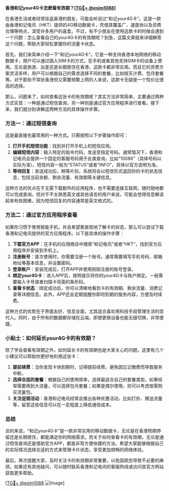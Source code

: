 **香港和记your4G卡怎麽看有效期？[[TG💪+ @esim1088](https://t.me/s/esim1088)]**

在香港生活或者经常往返香港的朋友，可能会听说过“和记your4G卡”。这是一款由香港和记电讯（HKT）提供的4G移动数据卡，凭借其覆盖广、速度快以及资费合理等特点，深受许多用户的喜爱。不过，有不少朋友在使用这款卡的时候会遇到一个问题：怎么查看自己的your4G卡的有效期呢？别急，这篇文章就来详细解答这个问题，帮助大家轻松掌握你的流量卡状态。

首先，我们来简单介绍一下“和记your4G卡”。它是一种支持香港本地网络的移动数据卡，用户可以通过插入SIM卡的方式，在手机或者其他支持SIM卡的设备上使用。无论是旅游、出差还是长期居住在香港，这款卡都非常实用。而且它的资费方案灵活多样，用户可以根据自己的需求选择不同的套餐，比如按天计费、包月套餐等。对于那些不常驻香港但又需要频繁上网的人来说，这款卡无疑是一个性价比很高的选择。

那么，问题来了，如何查看这张卡的有效期呢？其实方法非常简单，主要通过两种方式实现：一种是通过短信查询，另一种则是通过官方应用程序进行查看。接下来，我们就分别讲解这两种方法的具体操作步骤。

### 方法一：通过短信查询

这是最直接也最常用的一种方式。只需按照以下步骤操作即可：

1. **打开手机短信功能**：找到并打开手机上的短信应用。
2. **编辑短信内容**：输入特定的指令代码，发送至指定号码。通常情况下，香港和记电讯会提供一个固定的客服号码用于此类查询，比如“10086”（具体号码以实际为准）。短信内容一般为“STATUS”或者“INFO”，具体以官方说明为准。
3. **等待回复**：发送成功后，稍等片刻，系统将会以短信形式返回你的卡的状态信息，包括当前余额、剩余流量、有效期等关键信息。

这种方法的优点在于无需下载额外的应用程序，也不需要连接互联网，随时随地都可以完成查询。但对于不太熟悉英文或其他语言的用户来说，可能会觉得信息解读起来有些困难，因为短信回复的内容通常是英文格式的。

### 方法二：通过官方应用程序查看

如果你习惯于使用智能手机，并且希望更直观地了解卡的状态，那么可以尝试下载香港和记电讯提供的官方应用程序。以下是具体的操作步骤：

1. **下载官方APP**：在手机的应用商店中搜索“和记电讯”或者“HKT”，找到官方应用程序并安装到手机上。
2. **注册账号**：首次使用时，你需要注册一个账号。通常需要填写手机号码、邮箱地址等基本信息，并设置密码。
3. **登录账户**：安装完成后，打开APP并使用刚刚注册的账号登录。
4. **绑定your4G卡**：进入APP后，按照提示将你的your4G卡与账户绑定。一般需要输入卡号或者扫描卡背面的条形码。
5. **查看卡状态**：绑定成功后，你可以清晰地看到卡的有效期、剩余流量、消费记录等详细信息。此外，APP还会定期提醒你即将到期的服务内容，方便及时续费。

这种方式的优势在于界面友好、信息全面，尤其适合喜欢用科技手段管理生活的现代人。同时，由于所有的数据都存储在云端，即使更换设备也能无缝切换，非常便捷。

### 小贴士：如何延长your4G卡的有效期？

除了学会查看有效期之外，如何延长卡的有效期也是大家关心的问题。这里有几个小建议可以帮助你更好地利用这张卡：

1. **提前续费**：当你发现卡快到期时，记得提前续费，避免因忘记缴费而导致服务中断。
2. **选择合适的套餐**：根据自己的使用频率，选择最适合自己的套餐类型。如果经常需要用到大流量，可以选择包月套餐；如果是偶尔使用，则可以考虑按需购买流量包。
3. **关注促销活动**：香港和记电讯经常会推出各种优惠活动，比如打折、赠送流量等，留意这些信息可以在一定程度上降低通信成本。

### 总结

总的来说，“和记your4G卡”是一款非常实用的移动数据卡，无论是在香港短期停留还是长期居住，都能满足你的网络需求。而关于如何查看卡的有效期，无论是通过短信查询还是借助官方APP，都是非常方便快捷的方法。希望大家能够根据自己的实际情况选择合适的方式来管理卡片状态，享受更加顺畅的网络体验。

最后，再次提醒大家，及时关注卡的有效期非常重要，以免因疏忽导致不必要的麻烦。如果还有其他疑问，可以随时联系香港和记电讯的客服热线或访问其官方网站获取更多帮助。

[[TG💪+ @esim1088](https://t.me/s/esim1088) ![Image](https://i.postimg.cc/4NQfJmqS/Snipaste-2025-05-13-00-14-12.png)]